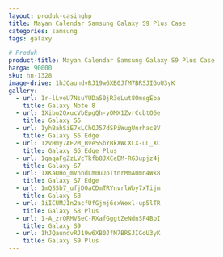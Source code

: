```yaml
---
layout: produk-casinghp
title: Mayan Calendar Samsung Galaxy S9 Plus Case
categories: samsung
tags: galaxy

# Produk
product-title: Mayan Calendar Samsung Galaxy S9 Plus Case
harga: 90000
sku: hn-1328
image-drive: 1hJQaundvRJ19w6XB0JfM7BRSJIGoU3yK
gallery:
  - url: 1r-lLveU7NsuYUDa50jR3eLut8OmsgEba
    title: Galaxy Note 8
  - url: 1Xibu2QxucVbEpgQh-yOMX1ZvrCcbtO6e
    title: Galaxy S6
  - url: 1yhBahSiE7xLChOJ57dSPiWugUnrhac8V
    title: Galaxy S6 Edge
  - url: 1zVHmy7AE2M_Bve5SbYBkXWCXLX-uL_XC
    title: Galaxy S6 Edge Plus
  - url: 1qaqaFgZzLVcTkfb8JXCeEM-RG3upjz4j
    title: Galaxy S7
  - url: 1XKaOHo_mVnndLm0uJoTtnrMmA0mn4Wk8
    title: Galaxy S7 Edge
  - url: 1mQSSb7_ufjD0aCDmTRYnvrlWby7xTijm
    title: Galaxy S8
  - url: 1iICUMJIn2acfUfGjmj6sxWexl-up5lTR
    title: Galaxy S8 Plus
  - url: 1-A_zrORMVSeC-RXafGggtZeNdnSF4BpI
    title: Galaxy S9
  - url: 1hJQaundvRJ19w6XB0JfM7BRSJIGoU3yK
    title: Galaxy S9 Plus
---
```

